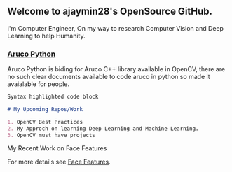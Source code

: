 ## Welcome to ajaymin28's OpenSource GitHub.

I'm Computer Engineer, On my way to research Computer Vision and Deep Learning to help Humanity.

### [Aruco Python](https://github.com/ajaymin28/Aruco_python)

Aruco Python is biding for Aruco C++ library available in OpenCV, there are no such clear documents available to code aruco in python so made it avaialable for people.

```markdown
Syntax highlighted code block

# My Upcoming Repos/Work 

1. OpenCV Best Practices
2. My Approch on learning Deep Learning and Machine Learning.
3. OpenCV must have projects

```

My Recent Work on Face Features

For more details see [Face Features](https://face-features.herokuapp.com/).
